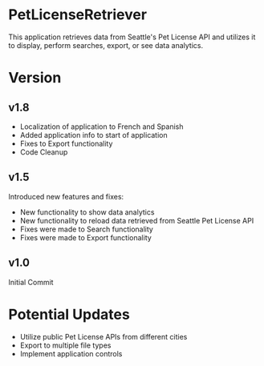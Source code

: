 # PetLicenseRetriever
This application retrieves data from Seattle's Pet License API and utilizes it to display, perform searches, export, or see data analytics.

# Version
## v1.8
* Localization of application to French and Spanish
* Added application info to start of application
* Fixes to Export functionality
* Code Cleanup

## v1.5
Introduced new features and fixes:
* New functionality to show data analytics
* New functionality to reload data retrieved from Seattle Pet License API
* Fixes were made to Search functionality
* Fixes were made to Export functionality

## v1.0
Initial Commit

# Potential Updates
* Utilize public Pet License APIs from different cities
* Export to multiple file types
* Implement application controls
